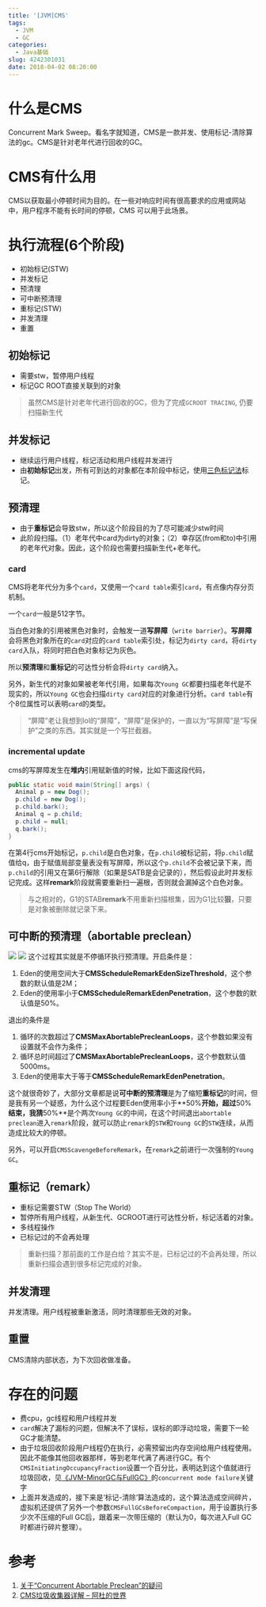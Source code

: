 ```yaml
---
title: '[JVM]CMS'
tags:
  - JVM
  - GC
categories:
  - Java基础
slug: 4242301031
date: 2018-04-02 08:20:00
---
```

# 什么是CMS
Concurrent Mark Sweep。看名字就知道，CMS是一款并发、使用标记-清除算法的gc。CMS是针对老年代进行回收的GC。

# CMS有什么用
CMS以获取最小停顿时间为目的。在一些对响应时间有很高要求的应用或网站中，用户程序不能有长时间的停顿，CMS 可以用于此场景。

# 执行流程(6个阶段)
* 初始标记(STW)
* 并发标记
* 预清理
* 可中断预清理
* 重标记(STW)
* 并发清理
* 重置

## 初始标记
* 需要stw，暂停用户线程
* 标记GC ROOT直接关联到的对象

> 虽然CMS是针对老年代进行回收的GC，但为了完成`GCROOT TRACING`, 仍要扫描新生代

## 并发标记
* 继续运行用户线程，标记活动和用户线程并发进行
* 由**初始标记**出发，所有可到达的对象都在本阶段中标记，使用[三色标记法](./2394647798.html)标记。

## 预清理
* 由于**重标记**会导致stw，所以这个阶段目的为了尽可能减少stw时间
* 此阶段扫描。（1）老年代中card为dirty的对象；（2）幸存区(from和to)中引用的老年代对象。因此，这个阶段也需要扫描新生代+老年代。

### card

CMS将老年代分为多个`card`，又使用一个`card table`索引`card`，有点像内存分页机制。

一个`card`一般是512字节。

当白色对象的引用被黑色对象时，会触发一道**写屏障**（`write barrier`）。**写屏障**会将黑色对象所在的`card`对应的`card table`索引处，标记为`dirty card`，将`dirty card`入队，将同时把白色对象标记为灰色。

所以**预清理**和**重标记**的可达性分析会将`dirty card`纳入。

另外，新生代的对象如果被老年代引用，如果每次`Young GC`都要扫描老年代是不现实的，所以`Young GC`也会扫描`dirty card`对应的对象进行分析。`card table`有个8位属性可以表明`card`的类型。

> “屏障”老让我想到lol的“屏障”，“屏障”是保护的，一直以为“写屏障”是“写保护”之类的东西。其实就是一个写拦截器。

### incremental update
cms的写屏障发生在**堆内**引用赋新值的时候，比如下面这段代码，
```java
public static void main(String[] args) {
  Animal p = new Dog();
  p.child = new Dog();
  p.child.bark();
  Animal q = p.child;
  p.child = null;
  q.bark();
}  
```
在第4行cms开始标记，`p.child`是白色对象，在`p.child`被标记前，将`p.child`赋值给q，由于赋值局部变量表没有写屏障，所以这个`p.child`不会被记录下来，而`p.child`的引用又在第6行解除（如果是SATB是会记录的），然后假设此时并发标记完成。这样**remark**阶段就需要重新扫一遍根，否则就会漏掉这个白色对象。

> 与之相对的，G1的STAB**remark**不用重新扫描根集，因为G1比较**狠**，只要是对象被删除就记录下来。

## 可中断的预清理（abortable preclean）
![](../images/20200317182036.png)
![](../images/20200317201125.png)
这个过程其实就是不停循环执行预清理。开启条件是：
1. Eden的使用空间大于**CMSScheduleRemarkEdenSizeThreshold**，这个参数的默认值是2M；
2. Eden的使用率小于**CMSScheduleRemarkEdenPenetration**，这个参数的默认值是50%。

退出的条件是
1. 循环的次数超过了**CMSMaxAbortablePrecleanLoops**，这个参数如果没有设置就不会作为条件；
2. 循环总时间超过了**CMSMaxAbortablePrecleanLoops**，这个参数默认值5000ms。
3. Eden的使用率大于等于**CMSScheduleRemarkEdenPenetration**。

这个就很奇妙了，大部分文章都是说**可中断的预清理**是为了缩短**重标记**的时间，但是我有另一个疑惑，为什么这个过程要Eden使用率小于**50%**开始，超过**50%**结束，我猜**50%**是个两次`Young GC`的中间，在这个时间退出`abortable preclean`进入`remark`阶段，就可以防止`remark`的`STW`和`Young GC`的`STW`连续，从而造成比较大的停顿。

另外，可以开启`CMSScavengeBeforeRemark`，在`remark`之前进行一次强制的`Young GC`。

## 重标记（remark）
* 重标记需要STW（Stop The World）
* 暂停所有用户线程，从新生代、GCROOT进行可达性分析，标记活着的对象。
* 多线程操作
* 已标记过的不会再处理

> 重新扫描？那前面的工作是白给？其实不是，已标记过的不会再处理，所以重新扫描会遇到很多标记完成的对象。

## 并发清理
并发清理。用户线程被重新激活，同时清理那些无效的对象。

## 重置
CMS清除内部状态，为下次回收做准备。

# 存在的问题
* 费cpu，gc线程和用户线程并发
* `card`解决了漏标的问题，但解决不了误标，误标的即浮动垃圾，需要下一轮GC才能清楚。
* 由于垃圾回收阶段用户线程仍在执行，必需预留出内存空间给用户线程使用。因此不能像其他回收器那样，等到老年代满了再进行GC。有个`CMSInitiatingOccupancyFraction`设置一个百分比，表明达到这个值就进行垃圾回收，见[《JVM-MinorGC与FullGC》](./527051980.html)的`concurrent mode failure`关键字
* 上面并发造成的，接下来是‘标记-清除’算法造成的，这个算法造成空间碎片，虚拟机还提供了另外一个参数`CMSFullGCsBeforeCompaction`，用于设置执行多少次不压缩的Full GC后，跟着来一次带压缩的（默认为0，每次进入Full GC时都进行碎片整理）。

# 参考
1. [关于“Concurrent Abortable Preclean”的疑问](https://stackoverflow.com/questions/44182733/can-someone-explain-what-happens-in-the-concurrent-abortable-preclean-phase-of/44204163#44204163)
1. [CMS垃圾收集器详解 – 阿杜的世界](http://www.javaadu.online/?p=460)
